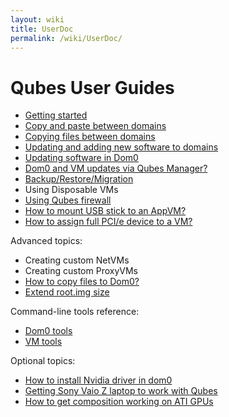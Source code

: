 ```yaml
---
layout: wiki
title: UserDoc
permalink: /wiki/UserDoc/
---
```


Qubes User Guides
=================

-   [Getting started](/wiki/GettingStarted)
-   [Copy and paste between domains](/wiki/CopyPaste)
-   [Copying files between domains](/wiki/CopyingFiles)
-   [Updating and adding new software to domains](/wiki/SoftwareUpdateVM)
-   [Updating software in Dom0](/wiki/SoftwareUpdateDom0)
-   [Dom0 and VM updates via Qubes Manager?](/wiki/ManagerUpdates)
-   [Backup/Restore/Migration](/wiki/BackupRestore)
-   Using Disposable VMs
-   [Using Qubes firewall](/wiki/QubesFirewall)
-   [How to mount USB stick to an AppVM?](/wiki/StickMounting)
-   [How to assign full PCI/e device to a VM?](/wiki/AssigningDevices)

Advanced topics:

-   Creating custom NetVMs
-   Creating custom ProxyVMs
-   [How to copy files to Dom0?](/wiki/CopyToDomZero)
-   [​Extend root.img size](https://groups.google.com/group/qubes-devel/msg/9d1ac581236ca9b4)

Command-line tools reference:

-   [Dom0 tools](/wiki/DomZeroTools)
-   [VM tools](/wiki/VmTools)

Optional topics:

-   [How to install Nvidia driver in dom0](/wiki/InstallNvidiaDriver)
-   [Getting Sony Vaio Z laptop to work with Qubes](/wiki/SonyVaioTinkering)
-   [​How to get composition working on ATI GPUs](https://groups.google.com/group/qubes-devel/browse_thread/thread/5a0dfc38fd1cc16a)

